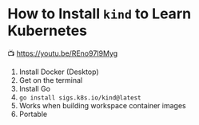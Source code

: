 # How to Install `kind` to Learn Kubernetes

📺 <https://youtu.be/REno97I9Myg>

1. Install Docker (Desktop)
1. Get on the terminal
1. Install Go
1. `go install sigs.k8s.io/kind@latest`
1. Works when building workspace container images
1. Portable
